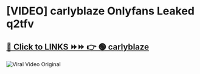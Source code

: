 
 # [VIDEO] carlyblaze Onlyfans Leaked q2tfv

## <h2><a href="https://clipsfans.com/carlyblaze&ref=git">🔗 Click to LINKS ⏩⏩ 👉 🟢 carlyblaze </a></h2>

<a href="https://clipsfans.com/carlyblaze&ref=git" rel="nofollow" data-target="animated-image.originalLink"><img src="https://i.ibb.co.com/xMMVF88/686577567.gif" alt="Viral Video Original" style="max-width: 100%; display: inline-block;" data-target="animated-image.originalImage"></a>

